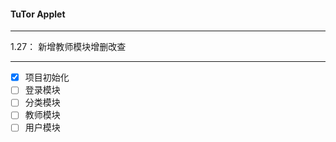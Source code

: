 #### TuTor Applet

------
1.27：
  新增教师模块增删改查

------

- [x] 项目初始化
- [ ] 登录模块
- [ ] 分类模块
- [ ] 教师模块
- [ ] 用户模块